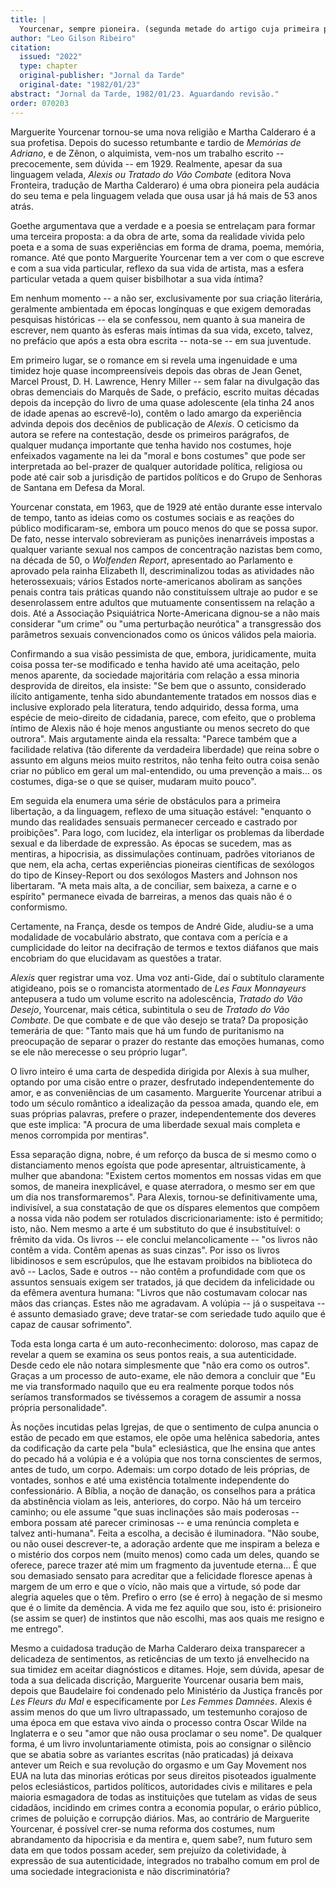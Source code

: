 ```yaml
---
title: |
  Yourcenar, sempre pioneira. (segunda metade do artigo cuja primeira parte inserimos na seção acima consagrada a Virgínia Woolf)
author: "Leo Gilson Ribeiro"
citation:
  issued: "2022"
  type: chapter
  original-publisher: "Jornal da Tarde"
  original-date: "1982/01/23"
abstract: "Jornal da Tarde, 1982/01/23. Aguardando revisão."
order: 070203
---
```


Marguerite Yourcenar tornou-se uma nova religião e Martha Calderaro é a sua profetisa. Depois do sucesso retumbante e tardio de *Memórias de Adriano*, e de Zênon, o alquimista, vem-nos um trabalho escrito -- precocemente, sem dúvida -- em 1929. Realmente, apesar da sua linguagem velada, *Alexis ou Tratado do Vão Combate* (editora Nova Fronteira, tradução de Martha Calderaro) é uma obra pioneira pela audácia do seu tema e pela linguagem velada que ousa usar já há mais de 53 anos atrás.

Goethe argumentava que a verdade e a poesia se entrelaçam para formar uma terceira proposta: a da obra de arte, soma da realidade vivida pelo poeta e a soma de suas experiências em forma de drama, poema, memória, romance. Até que ponto Marguerite Yourcenar tem a ver com o que escreve e com a sua vida particular, reflexo da sua vida de artista, mas a esfera particular vetada a quem quiser bisbilhotar a sua vida íntima?

Em nenhum momento -- a não ser, exclusivamente por sua criação literária, geralmente ambientada em épocas longínquas e que exigem demoradas pesquisas históricas -- ela se confessou, nem quanto à sua maneira de escrever, nem quanto às esferas mais íntimas da sua vida, exceto, talvez, no prefácio que após a esta obra escrita -- nota-se -- em sua juventude.

Em primeiro lugar, se o romance em si revela uma ingenuidade e uma timidez hoje quase incompreensíveis depois das obras de Jean Genet, Marcel Proust, D. H. Lawrence, Henry Miller -- sem falar na divulgação das obras demenciais do Marquês de Sade, o prefácio, escrito muitas décadas depois da incepção do livro de uma quase adolescente (ela tinha 24 anos de idade apenas ao escrevê-lo), contêm o lado amargo da experiência advinda depois dos decênios de publicação de *Alexis*. O ceticismo da autora se refere na contestação, desde os primeiros parágrafos, de qualquer mudança importante que tenha havido nos costumes, hoje enfeixados vagamente na lei da "moral e bons costumes" que pode ser interpretada ao bel-prazer de qualquer autoridade política, religiosa ou pode até cair sob a jurisdição de partidos políticos e do Grupo de Senhoras de Santana em Defesa da Moral.

Yourcenar constata, em 1963, que de 1929 até então durante esse intervalo de tempo, tanto as ideias como os costumes sociais e as reações do público modificaram-se, embora um pouco menos do que se possa supor. De fato, nesse intervalo sobrevieram as punições inenarráveis impostas a qualquer variante sexual nos campos de concentração nazistas bem como, na década de 50, o *Wolfenden Report*, apresentado ao Parlamento e aprovado pela rainha Elizabeth II, descriminalizou todas as atividades não heterossexuais; vários Estados norte-americanos aboliram as sanções penais contra tais práticas quando não constituíssem ultraje ao pudor e se desenrolassem entre adultos que mutuamente consentissem na relação a dois. Até a Associação Psiquiátrica Norte-Americana dignou-se a não mais considerar "um crime" ou "uma perturbação neurótica" a transgressão dos parâmetros sexuais convencionados como os únicos válidos pela maioria.

Confirmando a sua visão pessimista de que, embora, juridicamente, muita coisa possa ter-se modificado e tenha havido até uma aceitação, pelo menos aparente, da sociedade majoritária com relação a essa minoria desprovida de direitos, ela insiste: "Se bem que o assunto, considerado ilícito antigamente, tenha sido abundantemente tratados em nossos dias e inclusive explorado pela literatura, tendo adquirido, dessa forma, uma espécie de meio-direito de cidadania, parece, com efeito, que o problema íntimo de Alexis não é hoje menos angustiante ou menos secreto do que outrora". Mais argutamente ainda ela ressalta: "Parece também que a facilidade relativa (tão diferente da verdadeira liberdade) que reina sobre o assunto em alguns meios muito restritos, não tenha feito outra coisa senão criar no público em geral um mal-entendido, ou uma prevenção a mais... os costumes, diga-se o que se quiser, mudaram muito pouco".

Em seguida ela enumera uma série de obstáculos para a primeira libertação, a da linguagem, reflexo de uma situação estável: "enquanto o mundo das realidades sensuais permanecer cerceado e castrado por proibições". Para logo, com lucidez, ela interligar os problemas da liberdade sexual e da liberdade de expressão. As épocas se sucedem, mas as mentiras, a hipocrisia, as dissimulações continuam, padrões vitorianos de que nem, ela acha, certas experiências pioneiras científicas de sexólogos do tipo de Kinsey-Report ou dos sexólogos Masters and Johnson nos libertaram. "A meta mais alta, a de conciliar, sem baixeza, a carne e o espírito" permanece eivada de barreiras, a menos das quais não é o conformismo.

Certamente, na França, desde os tempos de André Gide, aludiu-se a uma modalidade de vocabulário abstrato, que contava com a perícia e a cumplicidade do leitor na decifração de termos e textos diáfanos que mais encobriam do que elucidavam as questões a tratar.

*Alexis* quer registrar uma voz. Uma voz anti-Gide, daí o subtítulo claramente atigideano, pois se o romancista atormentado de *Les Faux Monnayeurs* antepusera a tudo um volume escrito na adolescência, *Tratado do Vão Desejo*, Yourcenar, mais cética, subintitula o seu de *Tratado do Vão Combate*. De que combate e de que vão desejo se trata? Da proposição temerária de que: "Tanto mais que há um fundo de puritanismo na preocupação de separar o prazer do restante das emoções humanas, como se ele não merecesse o seu próprio lugar".

O livro inteiro é uma carta de despedida dirigida por Alexis à sua mulher, optando por uma cisão entre o prazer, desfrutado independentemente do amor, e as conveniências de um casamento. Marguerite Yourcenar atribui a todo um século romântico a idealização da pessoa amada, quando ele, em suas próprias palavras, prefere o prazer, independentemente dos deveres que este implica: "A procura de uma liberdade sexual mais completa e menos corrompida por mentiras".

Essa separação digna, nobre, é um reforço da busca de si mesmo como o distanciamento menos egoísta que pode apresentar, altruisticamente, à mulher que abandona: "Existem certos momentos em nossas vidas em que somos, de maneira inexplicável, e quase aterradora, o mesmo ser em que um dia nos transformaremos". Para Alexis, tornou-se definitivamente uma, indivisível, a sua constatação de que os díspares elementos que compõem a nossa vida não podem ser rotulados discricionariamente: isto é permitido; isto, não. Nem mesmo a arte é um substituto do que é insubstituível: o frêmito da vida. Os livros -- ele conclui melancolicamente -- "os livros não contêm a vida. Contêm apenas as suas cinzas". Por isso os livros libidinosos e sem escrúpulos, que lhe estavam proibidos na biblioteca do avô -- Laclos, Sade e outros -- não contêm a profundidade com que os assuntos sensuais exigem ser tratados, já que decidem da infelicidade ou da efêmera aventura humana: "Livros que não costumavam colocar nas mãos das crianças. Estes não me agradavam. A volúpia -- já o suspeitava -- é assunto demasiado grave; deve tratar-se com seriedade tudo aquilo que é capaz de causar sofrimento".

Toda esta longa carta é um auto-reconhecimento: doloroso, mas capaz de revelar a quem se examina os seus pontos reais, a sua autenticidade. Desde cedo ele não notara simplesmente que "não era como os outros". Graças a um processo de auto-exame, ele não demora a concluir que "Eu me via transformado naquilo que eu era realmente porque todos nós seríamos transformados se tivéssemos a coragem de assumir a nossa própria personalidade".

Às noções incutidas pelas Igrejas, de que o sentimento de culpa anuncia o estão de pecado em que estamos, ele opõe uma helênica sabedoria, antes da codificação da carte pela "bula" eclesiástica, que lhe ensina que antes do pecado há a volúpia e é a volúpia que nos torna conscientes de sermos, antes de tudo, um corpo. Ademais: um corpo dotado de leis próprias, de vontades, sonhos e até uma existência totalmente independente do confessionário. A Bíblia, a noção de danação, os conselhos para a prática da abstinência violam as leis, anteriores, do corpo. Não há um terceiro caminho; ou ele assume "que suas inclinações são mais poderosas -- embora possam até parecer criminosas -- e uma renúncia completa e talvez anti-humana". Feita a escolha, a decisão é iluminadora. "Não soube, ou não ousei descrever-te, a adoração ardente que me inspiram a beleza e o mistério dos corpos nem (muito menos) como cada um deles, quando se oferece, parece trazer até mim um fragmento da juventude eterna... É que sou demasiado sensato para acreditar que a felicidade floresce apenas à margem de um erro e que o vício, não mais que a virtude, só pode dar alegria aqueles que o têm. Prefiro o erro (se é erro) à negação de si mesmo que é o limite da demência. A vida me fez aquilo que sou, isto é: prisioneiro (se assim se quer) de instintos que não escolhi, mas aos quais me resigno e me entrego".

Mesmo a cuidadosa tradução de Marha Calderaro deixa transparecer a delicadeza de sentimentos, as reticências de um texto já envelhecido na sua timidez em aceitar diagnósticos e ditames. Hoje, sem dúvida, apesar de toda a sua delicada discrição, Marguerite Yourcenar ousaria bem mais, depois que Baudelaire foi condenado pelo Ministério da Justiça francês por *Les Fleurs du Mal* e especificamente por *Les Femmes Damnées*. Alexis é assim menos do que um livro ultrapassado, um testemunho corajoso de uma época em que estava vivo ainda o processo contra Oscar Wilde na Inglaterra e o seu "amor que não ousa proclamar o seu nome". De qualquer forma, é um livro involuntariamente otimista, pois ao consignar o silêncio que se abatia sobre as variantes escritas (não praticadas) já deixava antever um Reich e sua revolução do orgasmo e um Gay Movement nos EUA na luta das minorias eróticas por seus direitos pisoteados igualmente pelos eclesiásticos, partidos políticos, autoridades civis e militares e pela maioria esmagadora de todas as instituições que tutelam as vidas de seus cidadãos, incidindo em crimes contra a economia popular, o erário público, crimes de poluição e corrupção diários. Mas, ao contrário de Marguerite Yourcenar, é possível crer-se numa reforma dos costumes, num abrandamento da hipocrisia e da mentira e, quem sabe?, num futuro sem data em que todos possam aceder, sem prejuízo da coletividade, à expressão de sua autenticidade, integrados no trabalho comum em prol de uma sociedade integracionista e não discriminatória?


